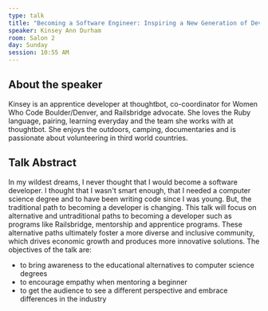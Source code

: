 ```yaml
---
type: talk
title: "Becoming a Software Engineer: Inspiring a New Generation of Developers"
speaker: Kinsey Ann Durham
room: Salon 2
day: Sunday
session: 10:55 AM
---
```


## About the speaker

Kinsey is an apprentice developer at thoughtbot, co-coordinator for Women Who Code Boulder/Denver, and Railsbridge advocate. She loves the Ruby language, pairing, learning everyday and the team she works with at thoughtbot. She enjoys the outdoors, camping, documentaries and is passionate about volunteering in third world countries.

## Talk Abstract

In my wildest dreams, I never thought that I would become a software developer. I thought that I wasn't smart enough, that I needed a computer science degree and to have been writing code since I was young. But, the traditional path to becoming a developer is changing. This talk will focus on alternative and untraditional paths to becoming a developer such as programs like Railsbridge, mentorship and apprentice programs. These alternative paths ultimately foster a more diverse and inclusive community, which drives economic growth and produces more innovative solutions. 
The objectives of the talk are: 
- to bring awareness to the educational alternatives to computer science degrees 
- to encourage empathy when mentoring a beginner 
- to get the audience to see a different perspective and embrace differences in the industry